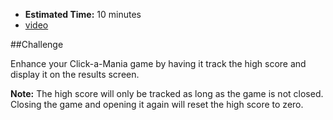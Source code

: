 * **Estimated Time:** 10 minutes
* [video](http://www.youtube.com/watch?v=Qmv2EMTTW6k)

##Challenge

Enhance your Click-a-Mania game by having it track the high score and display it on the results screen.

**Note:** The high score will only be tracked as long as the game is not closed. Closing the game and opening it again will reset the high score to zero.